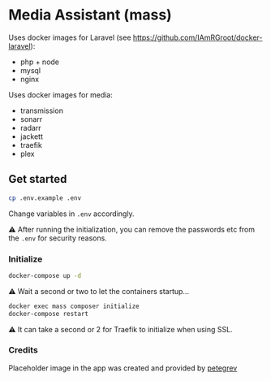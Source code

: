 # Media Assistant (mass)

Uses docker images for Laravel (see https://github.com/IAmRGroot/docker-laravel):
* php + node
* mysql
* nginx

Uses docker images for media:
* transmission
* sonarr
* radarr
* jackett
* traefik
* plex

## Get started

```bash
cp .env.example .env
```

Change variables in `.env` accordingly.

:warning: After running the initialization, you can remove the passwords etc from the `.env` for security reasons.

### Initialize

```bash
docker-compose up -d
```

:warning: Wait a second or two to let the containers startup...

```bash
docker exec mass composer initialize
docker-compose restart
```

:warning: It can take a second or 2 for Traefik to initialize when using SSL.

### Credits

Placeholder image in the app was created and provided by [petegrev](https://www.petegrev.co.uk)

